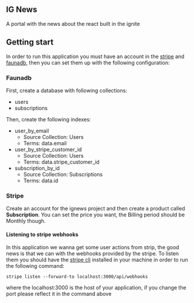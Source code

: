## IG News

A portal with the news about the react built in the ignite

## Getting start

In order to run this application you must have an account in the [stripe](https://stripe.com) and [faunadb](https://fauna.com/), then you can set them up with the following configuration:

### Faunadb

First, create a database with following collections:
* users
* subscriptions

Then, create the following indexes:
* user_by_email
  - Source Collection: Users
  - Terms: data.email
* user_by_stripe_customer_id
  - Source Collection: Users
  - Terms: data.stripe_customer_id
* subscription_by_id
  - Source Collection: Subscriptions
  - Terms: data.id

### Stripe

Create an account for the ignews project and then create a product called **Subscription**.
You can set the price you want, the Billing period should be Monthly though.

#### Listening to stripe webhooks

In this application we wanna get some user actions from strip, the good news is that we can with the webhooks provided by the stripe. To listen them you should have the [stripe cli](https://github.com/stripe/stripe-cli) installed in your machine in order to run the following command:

```
stripe listen --forward-to localhost:3000/api/webhooks
```

where the localhost:3000 is the host of your application, if you change the port please reflect it in the command above
